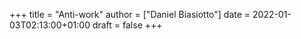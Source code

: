 +++
title = "Anti-work"
author = ["Daniel Biasiotto"]
date = 2022-01-03T02:13:00+01:00
draft = false
+++
